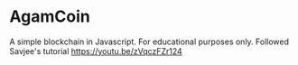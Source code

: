 # AgamCoin
 A simple blockchain in Javascript. For educational purposes only. Followed Savjee's tutorial https://youtu.be/zVqczFZr124
